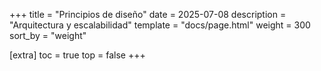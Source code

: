 +++
title = "Principios de diseño"
date = 2025-07-08
description = "Arquitectura y escalabilidad"
template = "docs/page.html"
weight = 300
sort_by = "weight"

[extra]
toc = true
top = false
+++

